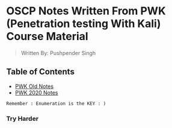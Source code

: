 # OSCP Notes Written From PWK (Penetration testing With Kali) Course Material
> Written By: Pushpender Singh 

## Table of Contents
- [PWK Old Notes](https://github.com/PushpenderIndia/oscp-notes/blob/master/pwk.md)
- [PWK 2020 Notes](https://github.com/PushpenderIndia/oscp-notes/blob/master/2020/README.md)

`Remember : Enumeration is the KEY : )`

### **Try Harder**
